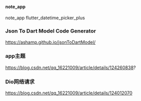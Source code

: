 #### note_app
 note_app
 flutter_datetime_picker_plus
 
### Json To Dart Model Code Generator
https://ashamp.github.io/jsonToDartModel/

### app主题
https://blog.csdn.net/qq_16221009/article/details/124260838?

### Dio网络请求
https://blog.csdn.net/qq_16221009/article/details/124012070
